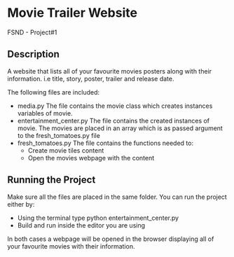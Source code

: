 # Movie Trailer Website
FSND - Project#1

## Description
A website that lists all of your favourite movies posters along with their information. i.e title, story, poster, trailer and release date.

The following files are included:
* media.py
The file contains the movie class which creates instances variables of movie.
* entertainment_center.py
The file contains the created instances of movie. The movies are placed in an array which is as passed argument to the fresh_tomatoes.py file
* fresh_tomatoes.py
The file contains the functions needed to:
  * Create movie tiles content
  * Open the movies webpage with the content
  
## Running the Project
  Make sure all the files are placed in the same folder. You can run the project either by:
  * Using the terminal type python entertainment_center.py
  * Build and run inside the editor you are using
  
  In both cases a webpage will be opened in the browser displaying all of your favourite movies with their information.